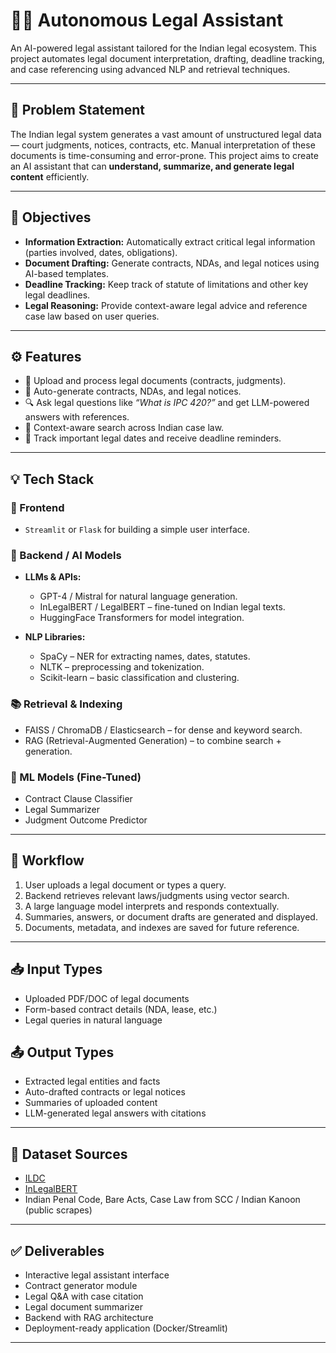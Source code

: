 # 🧑‍⚖️ Autonomous Legal Assistant

An AI-powered legal assistant tailored for the Indian legal ecosystem. This project automates legal document interpretation, drafting, deadline tracking, and case referencing using advanced NLP and retrieval techniques.

---

## 📝 Problem Statement

The Indian legal system generates a vast amount of unstructured legal data — court judgments, notices, contracts, etc. Manual interpretation of these documents is time-consuming and error-prone. This project aims to create an AI assistant that can **understand, summarize, and generate legal content** efficiently.

---

## 🎯 Objectives

- **Information Extraction:** Automatically extract critical legal information (parties involved, dates, obligations).
- **Document Drafting:** Generate contracts, NDAs, and legal notices using AI-based templates.
- **Deadline Tracking:** Keep track of statute of limitations and other key legal deadlines.
- **Legal Reasoning:** Provide context-aware legal advice and reference case law based on user queries.

---

## ⚙️ Features

- 🧾 Upload and process legal documents (contracts, judgments).
- 📄 Auto-generate contracts, NDAs, and legal notices.
- 🔍 Ask legal questions like *“What is IPC 420?”* and get LLM-powered answers with references.
- 🧠 Context-aware search across Indian case law.
- 📌 Track important legal dates and receive deadline reminders.

---

## 💡 Tech Stack

### 🧰 Frontend
- `Streamlit` or `Flask` for building a simple user interface.

### 🧠 Backend / AI Models
- **LLMs & APIs:**
  - GPT-4 / Mistral for natural language generation.
  - InLegalBERT / LegalBERT – fine-tuned on Indian legal texts.
  - HuggingFace Transformers for model integration.

- **NLP Libraries:**
  - SpaCy – NER for extracting names, dates, statutes.
  - NLTK – preprocessing and tokenization.
  - Scikit-learn – basic classification and clustering.

### 📚 Retrieval & Indexing
- FAISS / ChromaDB / Elasticsearch – for dense and keyword search.
- RAG (Retrieval-Augmented Generation) – to combine search + generation.

### 🧪 ML Models (Fine-Tuned)
- Contract Clause Classifier
- Legal Summarizer
- Judgment Outcome Predictor

---

## 🧭 Workflow

1. User uploads a legal document or types a query.
2. Backend retrieves relevant laws/judgments using vector search.
3. A large language model interprets and responds contextually.
4. Summaries, answers, or document drafts are generated and displayed.
5. Documents, metadata, and indexes are saved for future reference.

---

## 📥 Input Types

- Uploaded PDF/DOC of legal documents
- Form-based contract details (NDA, lease, etc.)
- Legal queries in natural language

## 📤 Output Types

- Extracted legal entities and facts
- Auto-drafted contracts or legal notices
- Summaries of uploaded content
- LLM-generated legal answers with citations

---

## 📂 Dataset Sources

- [ILDC](https://www.academia.edu/41521229/ILDC_Case_Law_Corpus)
- [InLegalBERT](https://huggingface.co/law-ai/InLegalBERT)
- Indian Penal Code, Bare Acts, Case Law from SCC / Indian Kanoon (public scrapes)

---

## ✅ Deliverables

- Interactive legal assistant interface
- Contract generator module
- Legal Q&A with case citation
- Legal document summarizer
- Backend with RAG architecture
- Deployment-ready application (Docker/Streamlit)

---


